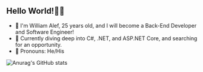 ## Hello World!👋👋

- 🌱 I'm William Alef, 25 years old, and I will become a Back-End Developer and Software Engineer!
- 🔭 Currently diving deep into C#, .NET, and ASP.NET Core, and searching for an opportunity.
- 🔭 Pronouns: He/His

![Anurag's GitHub stats](https://github-readme-stats.vercel.app/api?username=William-Alef&show_icons=true&theme=nightowl )
